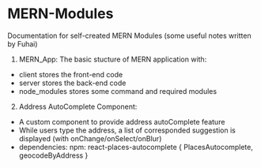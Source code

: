 # MERN-Modules
Documentation for self-created MERN Modules (some useful notes written by Fuhai)

1. MERN_App:
The basic stucture of MERN application with:
- client stores the front-end code
- server stores the back-end code
- node_modules stores some command and required modules


2. Address AutoComplete Component:
- A custom component to provide address autoComplete feature
- While users type the address, a list of corresponded suggestion is displayed (with onChange/onSelect/onBlur)
- dependencies:
    npm:  react-places-autocomplete { PlacesAutocomplete, geocodeByAddress }
